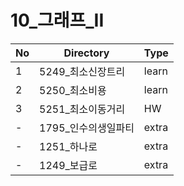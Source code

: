 # 10_그래프_II

| No | Directory | Type |
|---|---|---|
| 1 | 5249_최소신장트리 | learn |
| 2 | 5250_최소비용 | learn |
| 3 | 5251_최소이동거리 | HW |
| - | 1795_인수의생일파티 | extra |
| - | 1251_하나로 | extra |
| - | 1249_보급로 | extra |
